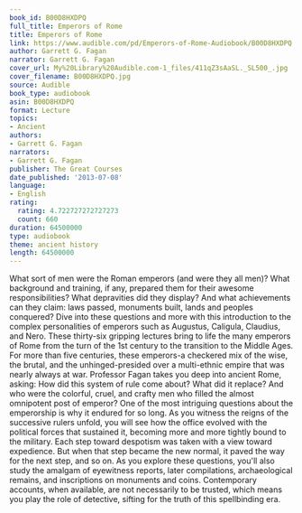 ```yaml
---
book_id: B00D8HXDPQ
full_title: Emperors of Rome
title: Emperors of Rome
link: https://www.audible.com/pd/Emperors-of-Rome-Audiobook/B00D8HXDPQ
author: Garrett G. Fagan
narrator: Garrett G. Fagan
cover_url: My%20Library%20Audible.com-1_files/411qZ3sAaSL._SL500_.jpg
cover_filename: B00D8HXDPQ.jpg
source: Audible
book_type: audiobook
asin: B00D8HXDPQ
format: Lecture
topics:
- Ancient
authors:
- Garrett G. Fagan
narrators:
- Garrett G. Fagan
publisher: The Great Courses
date_published: '2013-07-08'
language:
- English
rating:
  rating: 4.722727272727273
  count: 660
duration: 64500000
type: audiobook
theme: ancient history
length: 64500000
---
```

What sort of men were the Roman emperors (and were they all men)? What background and training, if any, prepared them for their awesome responsibilities? What depravities did they display? And what achievements can they claim: laws passed, monuments built, lands and peoples conquered?
Dive into these questions and more with this introduction to the complex personalities of emperors such as Augustus, Caligula, Claudius, and Nero. These thirty-six gripping lectures bring to life the many emperors of Rome from the turn of the 1st century to the transition to the Middle Ages. For more than five centuries, these emperors-a checkered mix of the wise, the brutal, and the unhinged-presided over a multi-ethnic empire that was nearly always at war.
Professor Fagan takes you deep into ancient Rome, asking: How did this system of rule come about? What did it replace? And who were the colorful, cruel, and crafty men who filled the almost omnipotent post of emperor? One of the most intriguing questions about the emperorship is why it endured for so long.
As you witness the reigns of the successive rulers unfold, you will see how the office evolved with the political forces that sustained it, becoming more and more tightly bound to the military. Each step toward despotism was taken with a view toward expedience. But when that step became the new normal, it paved the way for the next step, and so on. As you explore these questions, you'll also study the amalgam of eyewitness reports, later compilations, archaeological remains, and inscriptions on monuments and coins. Contemporary accounts, when available, are not necessarily to be trusted, which means you play the role of detective, sifting for the truth of this spellbinding era.

